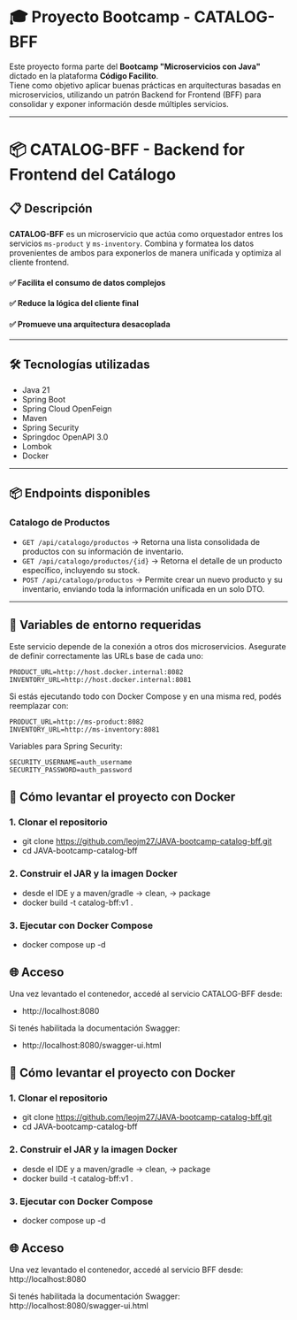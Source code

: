 # 🎓 Proyecto Bootcamp - CATALOG-BFF

Este proyecto forma parte del **Bootcamp "Microservicios con Java"** dictado en la plataforma **Código Facilito**.  
Tiene como objetivo aplicar buenas prácticas en arquitecturas basadas en microservicios, utilizando un patrón Backend for Frontend (BFF) para consolidar y exponer información desde múltiples servicios.

---

# 📦 CATALOG-BFF - Backend for Frontend del Catálogo

## 📋 Descripción

**CATALOG-BFF** es un microservicio que actúa como orquestador entres los servicios `ms-product` y `ms-inventory`.
 Combina y formatea los datos provenientes de ambos para exponerlos de manera unificada y optimiza al cliente frontend.

#### ✅ Facilita el consumo de datos complejos
#### ✅ Reduce la lógica del cliente final
#### ✅ Promueve una arquitectura desacoplada

---

## 🛠️ Tecnologías utilizadas

- Java 21
- Spring Boot
- Spring Cloud OpenFeign
- Maven
- Spring Security
- Springdoc OpenAPI 3.0
- Lombok
- Docker

---

## 📦 Endpoints disponibles

### Catalogo de Productos

- `GET /api/catalogo/productos` -> Retorna una lista consolidada de productos con su información de inventario.
- `GET /api/catalogo/productos/{id}` -> Retorna el detalle de un producto específico, incluyendo su stock.
- `POST /api/catalogo/productos` -> Permite crear un nuevo producto y su inventario, enviando toda la información unificada en un solo DTO.

---

## 🔧 Variables de entorno requeridas

Este servicio depende de la conexión a otros dos microservicios. Asegurate de definir correctamente las URLs base de cada uno:

```env
PRODUCT_URL=http://host.docker.internal:8082
INVENTORY_URL=http://host.docker.internal:8081
```

Si estás ejecutando todo con Docker Compose y en una misma red, podés reemplazar con:
```env
PRODUCT_URL=http://ms-product:8082
INVENTORY_URL=http://ms-inventory:8081
```


Variables para Spring Security:
```env
SECURITY_USERNAME=auth_username
SECURITY_PASSWORD=auth_password
```

## 🐳 Cómo levantar el proyecto con Docker

### 1. Clonar el repositorio
- git clone https://github.com/leojm27/JAVA-bootcamp-catalog-bff.git
- cd JAVA-bootcamp-catalog-bff

### 2. Construir el JAR y la imagen Docker
- desde el IDE y a maven/gradle -> clean, -> package
- docker build -t catalog-bff:v1 .

### 3. Ejecutar con Docker Compose
- docker compose up -d

## 🌐 Acceso
Una vez levantado el contenedor, accedé al servicio CATALOG-BFF desde:
- http://localhost:8080

Si tenés habilitada la documentación Swagger:
- http://localhost:8080/swagger-ui.html




## 🐳 Cómo levantar el proyecto con Docker
### 1. Clonar el repositorio
- git clone https://github.com/leojm27/JAVA-bootcamp-catalog-bff.git
- cd JAVA-bootcamp-catalog-bff
### 2. Construir el JAR y la imagen Docker
- desde el IDE y a maven/gradle -> clean, -> package
- docker build -t catalog-bff:v1 .

### 3. Ejecutar con Docker Compose
- docker compose up -d

## 🌐 Acceso
Una vez levantado el contenedor, accedé al servicio BFF desde:
http://localhost:8080

Si tenés habilitada la documentación Swagger:
http://localhost:8080/swagger-ui.html
